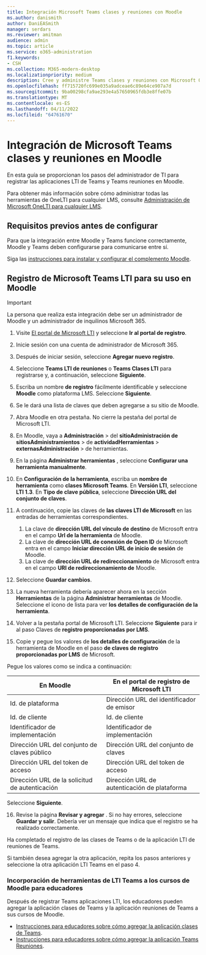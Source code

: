 ```yaml
---
title: Integración Microsoft Teams clases y reuniones con Moodle
ms.author: danismith
author: DaniEASmith
manager: serdars
ms.reviewer: amitman
audience: admin
ms.topic: article
ms.service: o365-administration
f1.keywords:
- CSH
ms.collection: M365-modern-desktop
ms.localizationpriority: medium
description: Cree y administre Teams clases y reuniones con Microsoft OneDrive Learning Tools Interoperability for Moodle.
ms.openlocfilehash: ff715720fc699e035a9adceae6c89e64ce907a7d
ms.sourcegitcommit: 9ba00298cfa9ae293e4a57650965fdb3e8ffe07b
ms.translationtype: MT
ms.contentlocale: es-ES
ms.lasthandoff: 04/11/2022
ms.locfileid: "64761670"
---
```

# <a name="integrate-microsoft-teams-classes-and-meetings-within-moodle"></a>Integración de Microsoft Teams clases y reuniones en Moodle

En esta guía se proporcionan los pasos del administrador de TI para registrar las aplicaciones LTI de Teams y Teams reuniones en Moodle.

Para obtener más información sobre cómo administrar todas las herramientas de OneLTI para cualquier LMS, consulte [Administración de Microsoft OneLTI para cualquier LMS](manage-microsoft-one-lti.md).

## <a name="prerequisites-before-set-up"></a>Requisitos previos antes de configurar

Para que la integración entre Moodle y Teams funcione correctamente, Moodle y Teams deben configurarse para comunicarse entre sí.

Siga las [instrucciones para instalar y configurar el complemento Moodle](moodle-plugin-configuration.md).

## <a name="register-microsoft-teams-lti-for-use-in-moodle"></a>Registro de Microsoft Teams LTI para su uso en Moodle

> [!IMPORTANT]
> La persona que realiza esta integración debe ser un administrador de Moodle y un administrador de inquilinos Microsoft 365.

1. Visite [El portal de Microsoft LTI](https://lti.microsoft.com/) y seleccione **Ir al portal de registro**.

2. Inicie sesión con una cuenta de administrador de Microsoft 365.

3. Después de iniciar sesión, seleccione **Agregar nuevo registro**.

4. Seleccione **Teams LTI de reuniones** o **Teams Clases LTI** para registrarse y, a continuación, seleccione **Siguiente**.

5. Escriba un nombre **de registro** fácilmente identificable y seleccione **Moodle** como plataforma LMS. Seleccione **Siguiente**.

6. Se le dará una lista de claves que deben agregarse a su sitio de Moodle.

7. Abra Moodle en otra pestaña. No cierre la pestaña del portal de Microsoft LTI.

8. En Moodle, vaya a **Administración** >  del **sitioAdministración de sitiosAdministramientos** >  de **actividadHerramientas** >  **externasAdministración** >  de herramientas.

9. En la página **Administrar herramientas** , seleccione **Configurar una herramienta manualmente**.

10. En **Configuración de la herramienta**, escriba un **nombre de herramienta** como **clases Microsoft Teams**. En **Versión LTI**, seleccione **LTI 1.3**. En **Tipo de clave pública**, seleccione **Dirección URL del conjunto de claves**.

11. A continuación, copie las claves de **las claves LTI de Microsoft** en las entradas de herramientas correspondientes.
    1. La clave de **dirección URL del vínculo de destino** de Microsoft entra en el campo **Url de la herramienta** de Moodle.
    1. La clave de **dirección URL de conexión de Open ID** de Microsoft entra en el campo **Iniciar dirección URL de inicio de sesión** de Moodle.
    1. La clave de **dirección URL de redireccionamiento** de Microsoft entra en el campo **URI de redireccionamiento de** Moodle.

12. Seleccione **Guardar cambios**.

13. La nueva herramienta debería aparecer ahora en la sección **Herramientas** de la página **Administrar herramientas** de Moodle. Seleccione el icono de lista para ver **los detalles de configuración de la herramienta**.

14. Volver a la pestaña portal de Microsoft LTI. Seleccione **Siguiente** para ir al paso Claves de **registro proporcionadas por LMS**.

15. Copie y pegue los valores de **los detalles de configuración** de la herramienta de Moodle en el paso **de claves de registro proporcionadas por LMS** de Microsoft.

  Pegue los valores como se indica a continuación:

  | En Moodle | En el portal de registro de Microsoft LTI |
  | --------- | ------------------------------------ |
  | Id. de plataforma | Dirección URL del identificador de emisor |
  | Id. de cliente | Id. de cliente |
  | Identificador de implementación | Identificador de implementación |
  | Dirección URL del conjunto de claves público | Dirección URL del conjunto de claves |
  | Dirección URL del token de acceso | Dirección URL del token de acceso |
  | Dirección URL de la solicitud de autenticación | Dirección URL de autenticación de plataforma |

  Seleccione **Siguiente**.

16. Revise la página **Revisar y agregar** . Si no hay errores, seleccione **Guardar y salir**. Debería ver un mensaje que indica que el registro se ha realizado correctamente.

Ha completado el registro de las clases de Teams o de la aplicación LTI de reuniones de Teams.

Si también desea agregar la otra aplicación, repita los pasos anteriores y seleccione la otra aplicación LTI Teams en el paso 4.

### <a name="add-teams-lti-tools-to-educators-moodle-courses"></a>Incorporación de herramientas de LTI Teams a los cursos de Moodle para educadores

Después de registrar Teams aplicaciones LTI, los educadores pueden agregar la aplicación clases de Teams y la aplicación reuniones de Teams a sus cursos de Moodle.

- [Instrucciones para educadores sobre cómo agregar la aplicación clases de Teams](https://support.microsoft.com/topic/use-microsoft-teams-classes-in-your-lms-ac6a1e34-32f7-45e6-b83e-094185a1e78a).
- [Instrucciones para educadores sobre cómo agregar la aplicación Teams Reuniones](https://support.microsoft.com/topic/use-microsoft-teams-meetings-in-your-lms-11b6095d-f90b-42b9-ab77-4dcff2bb3b76).
